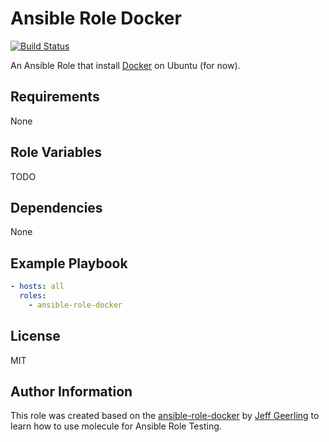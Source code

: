 Ansible Role Docker
=========
[![Build Status](https://travis-ci.org/maxverro/ansible-role-docker.svg?branch=master)](https://travis-ci.org/MaxVerro/ansible-role-docker)

An Ansible Role that install [Docker](https://www.docker.com) on Ubuntu (for now).

Requirements
------------

None

Role Variables
--------------

TODO

Dependencies
------------

None

Example Playbook
----------------

```yaml
- hosts: all
  roles:
    - ansible-role-docker
```

License
-------

MIT

Author Information
------------------

This role was created based on the [ansible-role-docker](https://github.com/geerlingguy/ansible-role-docker) by [Jeff Geerling](https://www.jeffgeerling.com/) to learn how to use molecule for Ansible Role Testing.
